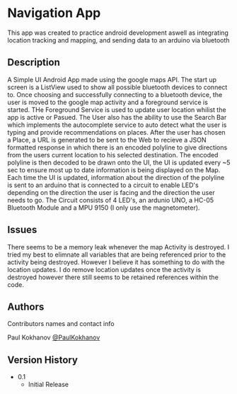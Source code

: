 # Navigation App

This app was created to practice android development aswell as integrating location tracking and mapping, and sending data to an arduino via bluetooth

## Description

A Simple UI Android App made using the google maps API. The start up screen is a ListView used to show all possible bluetooth devices to connect to. Once choosing and successfully connecting to a bluetooth
device, the user is moved to the google map activity and a foreground service is started. THe Foreground Service is used to update user location whilist the app is active or Pasued.
The User also has the ability to use the Search Bar which implements the autocomplete service to auto detect what the user is typing and provide recommendations on places.
After the user has chosen a Place, a URL is generated to be sent to the Web to recieve a JSON formatted response in which there is an encoded polyline to give directions from the 
users current location to his selected destination. The encoded polyline is then decoded to be drawn onto the UI, the UI is updated every ~5 sec to ensure most up to date information is being displayed on the Map. Each time
the UI is updated, information about the direction of the polyline is sent to an arduino that is connected to a circuit to enable LED's depending on the direction the user is
facing and the direction the user needs to go. The Circuit consists of 4 LED's, an ardunio UNO, a HC-05 Bluetooth Module and a MPU 9150 (I only use the magnetometer).

## Issues

There seems to be a memory leak whenever the map Activity is destroyed. I tried my best to elimnate all variables that are being referenced prior to the activity being destroyed.
However I believe it has something to do with the location updates. I do remove location updates once the activity is destroyed however there still seems to be retained references within the code.

## Authors

Contributors names and contact info

Paul Kokhanov
  [@PaulKokhanov](www.linkedin.com/in/paulkokhanov)

## Version History

* 0.1
    * Initial Release
